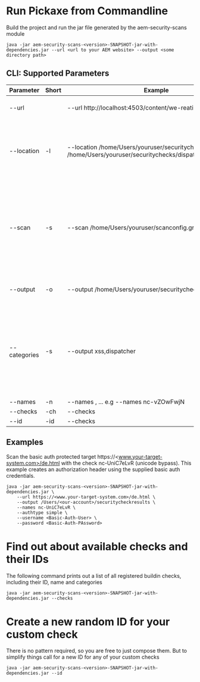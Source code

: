 # Run Pickaxe from Commandline

Build the project and run the jar file generated by the aem-security-scans module

    java -jar aem-security-scans-<version>-SNAPSHOT-jar-with-dependencies.jar --url <url to your AEM website> --output <some directory path>

## CLI: Supported Parameters

| Parameter    | Short | Example                                                                                                               | Description                                                                                                                                        | Status    |
|--------------|-------|-----------------------------------------------------------------------------------------------------------------------|----------------------------------------------------------------------------------------------------------------------------------------------------|-----------|
| --url        |       | --url http://localhost:4503/content/we-reatil.html                                                                    | Target entrypoint URL                                                                                                                              | Supported |
| --location   | -l    | --location /home/Users/youruser/securitychecks  --location /home/Users/youruser/securitychecks/dispatchercheck.groovy | Defines the location where SecurityCheck files should be loaded from. This can be a directory or a single file                                     |           |
| --scan       | -s    | --scan /home/Users/youruser/scanconfig.groovy                                                                         | Defines the location where ScanDelegate config files should be loaded from. This should be a single file. Uses the default scan config if not set. |           |
| --output     | -o    | --output /home/Users/youruser/securitychecks/results                                                                  | Define output folder where results are stored                                                                                                      | Supported |
| --categories | -s    | --output xss,dispatcher                                                                                               | Define the SecurityCheck categories which should be executed. Can be a single category or a list of categories separated by comma                  | Supported |
| --names      | -n    | --names <id1>,<id2> ... e.g --names nc-vZOwFwjN
| --checks     | -ch    | --checks
| --id         | -id    | --checks

## Examples

Scan the basic auth protected target https://<www.your-target-system.com>/de.html 
with the check nc-UniC7eLvR (unicode bypass).
This example creates an authorization header using the supplied basic auth credentials. 

    java -jar aem-security-scans-<version>-SNAPSHOT-jar-with-dependencies.jar \
        --url https://<www.your-target-system.com>/de.html \
        --output /Users/<our-account>/securitycheckresults \
        --names nc-UniC7eLvR \
        --authtype simple \
        --username <Basic-Auth-User> \
        --password <Basic-Auth-PAssword>


# Find out about available checks and their IDs

The following command prints out a list of all registered buildin checks, including their ID, name and categories

    java -jar aem-security-scans-<version>-SNAPSHOT-jar-with-dependencies.jar --checks

# Create a new random ID for your custom check

There is no pattern required, so you are free to just compose them. But to simplify things call for a new ID for any of your custom checks

    java -jar aem-security-scans-<version>-SNAPSHOT-jar-with-dependencies.jar --id



